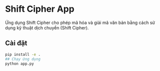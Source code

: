 # Shift Cipher App

Ứng dụng Shift Cipher cho phép mã hóa và giải mã văn bản bằng cách sử dụng kỹ thuật dịch chuyển (Shift Cipher).

## Cài đặt

```bash
pip install -e .
## Chạy ứng dụng
python app.py

